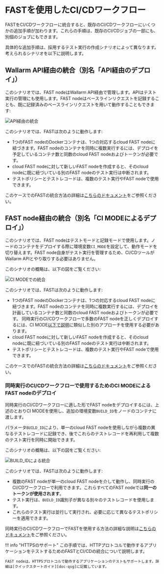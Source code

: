 [doc-integration-api]:          integration-overview-api.md
[doc-integration-ci-mode]:      integration-overview-ci-mode.md
[doc-concurrent-pipelines]:     ci-mode-concurrent-pipelines.md

[img-api-mode]:                 ../../images/fast/poc/en/integration-overview/api-mode-common.png
[img-ci-mode]:                  ../../images/fast/poc/en/integration-overview/ci-mode-common.png
[img-ci-mode-build-id]:         ../../images/fast/poc/en/integration-overview/ci-build-id-common.png

[anchor-build-id]:              #deploying-the-fast-node-with-ci-mode-for-use-in-concurrent-cicd-workflows

[doc-qsg]:              ../qsg/deployment-options.md

#   FASTを使用したCI/CDワークフロー

FASTをCI/CDワークフローに統合すると、既存のCI/CDワークフローにいくつかの追加手順が加わります。これらの手順は、既存のCI/CDジョブの一部にも、別個のジョブにもできます。   

具体的な追加手順は、採用するテスト実行の作成シナリオによって異なります。考えられるシナリオを以下に説明します。

##  Wallarm API経由の統合（別名「API経由のデプロイ」）

このシナリオでは、FAST nodeはWallarm API経由で管理します。APIはテスト実行の管理にも使用します。FAST nodeはベースラインリクエストを記録することも、既に記録済みのベースラインリクエストを用いて動作することもできます:
    
![API経由の統合][img-api-mode] 

このシナリオでは、FASTは次のように動作します:
* 1つのFAST nodeのDockerコンテナは、1つの対応するcloud FAST nodeに紐づきます。FAST nodeのコンテナを同時に複数実行するには、デプロイを予定しているコンテナ数と同数のcloud FAST nodeおよびトークンが必要です。
* cloud FAST nodeに対して新しいFAST nodeを作成すると、そのcloud nodeに既に紐づいている別のFAST nodeのテスト実行は中断されます。
* テストポリシーとテストレコードは、複数のテスト実行やFAST nodeで使用できます。
    
このケースでのFASTの統合方法の詳細は[こちらのドキュメント][doc-integration-api]をご参照ください。 

##  FAST node経由の統合（別名「CI MODEによるデプロイ」）

このシナリオでは、FAST nodeはテストモードと記録モードで使用します。ノードのコンテナをデプロイする際に環境変数`CI_MODE`を設定して、動作モードを切り替えます。FAST node自身がテスト実行を管理するため、CI/CDツールがWallarm APIとやり取りする必要はありません。

このシナリオの概略は、以下の図をご覧ください:

![CI MODEでの統合][img-ci-mode]

このシナリオでは、FASTは次のように動作します:
* 1つのFAST nodeのDockerコンテナは、1つの対応するcloud FAST nodeに紐づきます。FAST nodeのコンテナを同時に複数実行するには、デプロイを計画しているコンテナ数と同数のcloud FAST nodeおよびトークンが必要です。
    同時実行のCI/CDワークフローで多数のFAST nodeを正しくデプロイするには、CI MODE[以下で説明][anchor-build-id]に類似した別のアプローチを使用する必要があります。
* cloud FAST nodeに対して新しいFAST nodeを作成すると、そのcloud nodeに既に紐づいている別のFAST nodeのテスト実行は中断されます。
* テストポリシーとテストレコードは、複数のテスト実行やFAST nodeで使用できます。

このケースでのFASTの統合方法の詳細は[こちらのドキュメント][doc-integration-ci-mode]をご参照ください。 
    

### 同時実行のCI/CDワークフローで使用するためのCI MODEによるFAST nodeのデプロイ

同時実行のCI/CDワークフローに適した形でFAST nodeをデプロイするには、上述のとおりCI MODEを使用し、追加の環境変数`BUILD_ID`をノードのコンテナに渡します。

パラメータ`BUILD_ID`により、単一のcloud FAST nodeを使用しながら複数の異なるテストレコードに記録でき、後でこれらのテストレコードを再利用して複数のテスト実行を同時に開始できます。

このシナリオの概略は、以下の図をご覧ください:

![BUILD_IDによる統合][img-ci-mode-build-id]

このシナリオでは、FASTは次のように動作します:
* 複数のFAST nodeが単一のcloud FAST nodeを介して動作し、同時実行のCI/CDワークフローで利用できます。これらすべてのFAST nodeでは**同一のトークンが使用されます**。
* テスト実行は、`BUILD_ID`識別子が異なる別々のテストレコードを使用します。
* これらのテスト実行は並行して実行され、必要に応じて異なるテストポリシーを適用できます。

同時実行のCI/CDワークフローでFASTを使用する方法の詳細な説明は[こちらのドキュメント][doc-concurrent-pipelines]をご参照ください。


!!! info "HTTPSのサポート"
    この手順では、HTTPプロトコルで動作するアプリケーションをテストするためのFASTとCI/CDの統合について説明します。
    
    FAST nodeは、HTTPSプロトコルで動作するアプリケーションのテストもサポートします。詳細は[クイックスタートガイド][doc-qsg]に記載しています。